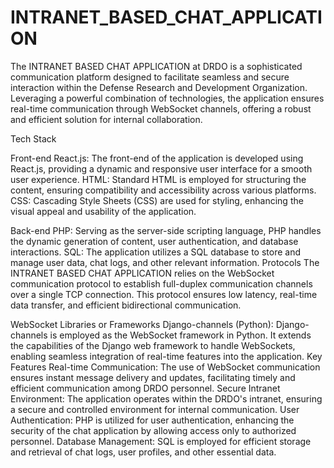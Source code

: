 # INTRANET_BASED_CHAT_APPLICATION

The INTRANET BASED CHAT APPLICATION at DRDO is a sophisticated communication platform designed to facilitate seamless and secure interaction within the Defense Research and Development Organization. Leveraging a powerful combination of technologies, the application ensures real-time communication through WebSocket channels, offering a robust and efficient solution for internal collaboration.

Tech Stack

Front-end
React.js: The front-end of the application is developed using React.js, providing a dynamic and responsive user interface for a smooth user experience.
HTML: Standard HTML is employed for structuring the content, ensuring compatibility and accessibility across various platforms.
CSS: Cascading Style Sheets (CSS) are used for styling, enhancing the visual appeal and usability of the application.

Back-end
PHP: Serving as the server-side scripting language, PHP handles the dynamic generation of content, user authentication, and database interactions.
SQL: The application utilizes a SQL database to store and manage user data, chat logs, and other relevant information.
Protocols
The INTRANET BASED CHAT APPLICATION relies on the WebSocket communication protocol to establish full-duplex communication channels over a single TCP connection. This protocol ensures low latency, real-time data transfer, and efficient bidirectional communication.

WebSocket Libraries or Frameworks
Django-channels (Python): Django-channels is employed as the WebSocket framework in Python. It extends the capabilities of the Django web framework to handle WebSockets, enabling seamless integration of real-time features into the application.
Key Features
Real-time Communication: The use of WebSocket communication ensures instant message delivery and updates, facilitating timely and efficient communication among DRDO personnel.
Secure Intranet Environment: The application operates within the DRDO's intranet, ensuring a secure and controlled environment for internal communication.
User Authentication: PHP is utilized for user authentication, enhancing the security of the chat application by allowing access only to authorized personnel.
Database Management: SQL is employed for efficient storage and retrieval of chat logs, user profiles, and other essential data.
